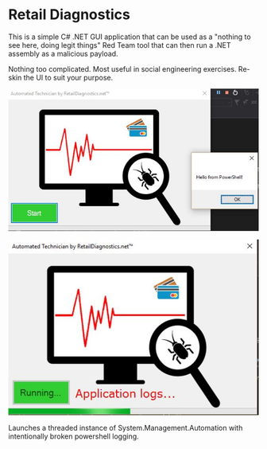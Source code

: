 # Retail Diagnostics

This is a simple C# .NET GUI application that can be used as a "nothing to see here, doing legit things" Red Team tool that can then run a .NET assembly as a malicious payload.

Nothing too complicated. Most useful in social engineering exercises. Re-skin the UI to suit your purpose.

![screenshot](/screen1.jpg?raw=true "screenshot")

![screenshot](/screen2.jpg?raw=true "screenshot")

Launches a threaded instance of System.Management.Automation with intentionally broken powershell logging.

